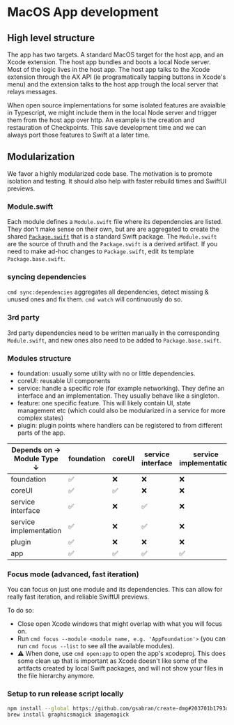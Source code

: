 # MacOS App development

## High level structure
The app has two targets. A standard MacOS target for the host app, and an Xcode extension. The host app bundles and boots a local Node server. Most of the logic lives in the host app. The host app talks to the Xcode extension through the AX API (ie programatically tapping buttons in Xcode's menu) and the extension talks to the host app trough the local server that relays messages.

When open source implementations for some isolated features are avaialble in Typescript, we might include them in the local Node server and trigger them from the host app over http. An example is the creation and restauration of Checkpoints. This save development time and we can always port those features to Swift at a later time.

## Modularization
We favor a highly modularized code base. The motivation is to promote isolation and testing. It should also help with faster rebuild times and SwiftUI previews.

### Module.swift
Each module defines a `Module.swift` file where its dependencies are listed. They don't make sense on their own, but are are aggregated to create the shared [`Package.swift`](./modules/Package.swift) that is a standard Swift package.
The `Module.swift` are the source of thruth and the `Package.swift` is a derived artifact. If you need to make ad-hoc changes to `Package.swift`, edit its template `Package.base.swift`.

### syncing dependencies
`cmd sync:dependencies` aggregates all dependencies, detect missing & unused ones and fix them. `cmd watch` will continuously do so.

### 3rd party
3rd party dependencies need to be written manually in the corresponding `Module.swift`, and new ones also need to be added to `Package.base.swift`.

### Modules structure
- foundation: usually some utility with no or little dependencies.
- coreUI: reusable UI components
- service: handle a specific role (for example networking). They define an interface and an implementation. They usually behave like a singleton.
- feature: one specific feature. This will likely contain UI, state management etc (which could also be modularized in a service for more complex states)
- plugin: plugin points where handlers can be registered to from different parts of the app.

| Depends on →<br>Module Type ↓ | foundation | coreUI | service interface | service implementation | plugin |
|----------------------------------|------------|---------|------------------|----------------------|--------|
| foundation | ✅ | ❌ | ❌ | ❌ | ❌ |
| coreUI | ✅ | ✅ | ❌ | ❌ | ❌ |
| service interface | ✅ | ❌ | ✅ | ❌ | ❌ |
| service implementation | ✅ | ❌ | ✅ | ❌ | ❌ |
| plugin | ✅ | ❌ | ❌ | ❌ | ❌ |
| app | ✅ | ✅ | ✅ | ✅ | ✅ |

### Focus mode (advanced, fast iteration)
You can focus on just one module and its dependencies. This can allow for really fast iteration, and reliable SwiftUI previews.

To do so:
- Close open Xcode windows that might overlap with what you will focus on.
- Run `cmd focus --module <module name, e.g. 'AppFoundation'>` (you can run `cmd focus --list` to see all the available modules).
- ⚠️ When done, use `cmd open:app` to open the app's xcodeproj. This does some clean up that is important as Xcode doesn't like some of the artifacts created by local Swift packages, and will not show your files in the file hierarchy anymore.

### Setup to run release script locally
```bash
npm install --global https://github.com/gsabran/create-dmg#203701b1793def72a1eba6214958ea892ba3e27b # until https://github.com/sindresorhus/create-dmg/pull/97 is merged
brew install graphicsmagick imagemagick
```

